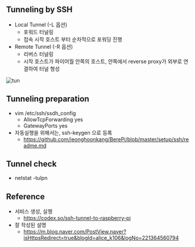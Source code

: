 ## Tunneling by SSH

- Local Tunnel (-L 옵션)
  - 포워드 터널링
  - 접속 시작 호스트 부터 순차적으로 포워딩 진행  
- Remote Tunnel (-R 옵션)
  - 리버스 터널링 
  - 시작 호스트가 파이어월 안쪽의 호스트, 안쪽에서 reverse proxy가 외부로 연결하여 터널 형성


![tun](https://user-images.githubusercontent.com/4180063/214148347-39dc681c-be2a-4fd8-8bad-ec14e9acdba9.png)

## Tunneling preparation
- vim /etc/ssh/ssdh_config
  - AllowTcpForwarding yes
  - GatewayPorts yes 
- 자동실행을 위해서는, ssh-keygen 으로 등록
  - https://github.com/jeonghoonkang/BerePi/blob/master/setup/ssh/readme.md

## Tunnel check
- netstat -tulpn

## Reference
- 서비스 생성, 실행
  - https://codex.so/ssh-tunnel-to-raspberry-pi
- 잘 작성된 설명
  - https://m.blog.naver.com/PostView.naver?isHttpsRedirect=true&blogId=alice_k106&logNo=221364560794 
